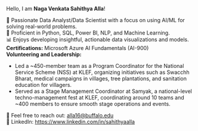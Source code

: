 Hello, I am **Naga Venkata Sahithya Alla**!

🎯 Passionate Data Analyst/Data Scientist with a focus on using AI/ML for solving real-world problems.  
🔧 Proficient in Python, SQL, Power BI, NLP, and Machine Learning.  
📊 Enjoys developing insightful, actionable data visualizations and models.  
**Certifications:** Microsoft Azure AI Fundamentals (AI-900)  
**Volunteering and Leadership:**
- Led a ~450-member team as a Program Coordinator for the National Service Scheme (NSS) at KLEF, organizing initiatives such as Swacchh Bharat, medical campaigns in villages, tree plantations, and sanitation education for villagers.
- Served as a Stage Management Coordinator at Samyak, a national-level techno-management fest at KLEF, coordinating around 10 teams and ~400 members to ensure smooth stage operations and events.  

📩 Feel free to reach out: alla16@buffalo.edu  
🔗 LinkedIn: https://www.linkedin.com/in/sahithyaalla  
